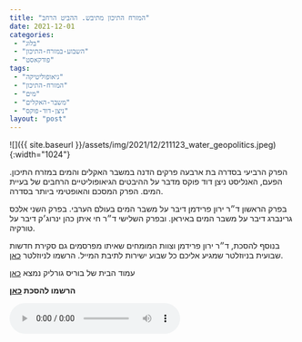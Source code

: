 ```yaml
---
title: "המזרח התיכון מתיבש. ההביט הרחב"
date: 2021-12-01
categories: 
 - "בלוג"
 - "השבוע-במזרח-התיכון"
 - "פודקאסט"
tags: 
 - "גיאופוליטיקה"
 - "המזרח-התיכון"
 - "מים"
 - "משבר-האקלים"
 - "ניצן-דוד-פוקס"
layout: "post"
---
```


![]({{ site.baseurl }}/assets/img/2021/12/211123_water_geopolitics.jpeg){:width="1024"}

הפרק הרביעי בסדרה בת ארבעה פרקים הדנה במשבר האקלים והמים במזרח התיכון. הפעם, האנליסט ניצן דוד פוקס מדבר על ההיבטים הגיאופוליטיים הרחבים של בעיית המים. הפרק המסכם והאופטימי ביותר בסדרה.

בפרק הראשון ד״ר ירון פרידמן דיבר על משבר המים בעולם הערבי. בפרק השני אלכס גרינברג דיבר על משבר המים באיראן. ובפרק השלישי ד״ר חי איתן כהן ינרוג׳ק דיבר על טורקיה.

בנוסף להסכת, ד״ר ירון פרידמן וצוות המומחים שאיתו מפרסמים גם סקירת חדשות שבועית בניוזלטר שמגיע אליכם כל שבוע ישירות לתיבת המייל. הרשמו לניוזלטר [כאן](https://haifa.us7.list-manage.com/subscribe?u=11fe1442157d219f56c36d2a9&id=e0b5399e69).

עמוד הבית של בוריס גורליק נמצא [כאן](http://he.gorelik.net/about)

**הרשמו להסכת [כאן](https://anchor.fm/hashavua)**

<audio controls src="https://d3ctxlq1ktw2nl.cloudfront.net/staging/2021-11-1/234740202-44100-2-0f254670e01b7.m4a" class=" wp-block-audio"></audio>
